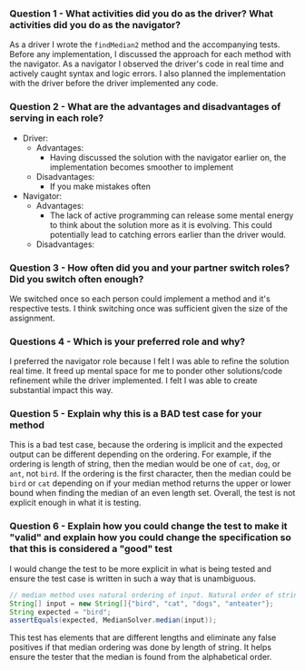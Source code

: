 ### Question 1 - What activities did you do as the driver? What activities did you do as the navigator?
As a driver I wrote the `findMedian2` method and the accompanying tests. Before any implementation, I discussed the approach for each method with the navigator.
As a navigator I observed the driver's code in real time and actively caught syntax and logic errors. I also planned the implementation with the driver before the driver implemented any code.

### Question 2 - What are the advantages and disadvantages of serving in each role?
* Driver:
  * Advantages:
    * Having discussed the solution with the navigator earlier on, the implementation becomes smoother to implement
  * Disadvantages:
    * If you make mistakes often 
* Navigator:
  * Advantages:
    * The lack of active programming can release some mental energy to think about the solution more as it is evolving. This could potentially lead to catching errors earlier than the driver would.
  * Disadvantages:

### Question 3 - How often did you and your partner switch roles? Did you switch often enough?
We switched once so each person could implement a method and it's respective tests.
I think switching once was sufficient given the size of the assignment.

### Questions 4 - Which is your preferred role and why?
I preferred the navigator role because I felt I was able to refine the solution real time. 
It freed up mental space for me to ponder other solutions/code refinement while the driver implemented.
I felt I was able to create substantial impact this way.

### Question 5 - Explain why this is a BAD test case for your method
This is a bad test case, because the ordering is implicit and the expected output can be different depending on the ordering.
For example, if the ordering is length of string, then the median would be one of `cat`, `dog`, or `ant`, not `bird`.
If the ordering is the first character, then the median could be `bird` or `cat` depending on if your median method returns the upper or lower bound when finding the median of an even length set.
Overall, the test is not explicit enough in what it is testing.

### Question 6 - Explain how you could change the test to make it "valid" and explain how you could change the specification so that this is considered a "good" test
I would change the test to be more explicit in what is being tested and ensure the test case is written in such a way that is unambiguous. 
```java
// median method uses natural ordering of input. Natural order of strings is alphabetical
String[] input = new String[]{"bird", "cat", "dogs", "anteater"};
String expected = "bird";
assertEquals(expected, MedianSolver.median(input)); 
```
This test has elements that are different lengths and eliminate any false positives if that median ordering was done by length of string.
It helps ensure the tester that the median is found from the alphabetical order.

